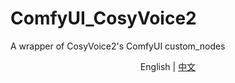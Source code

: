 # ComfyUI_CosyVoice2
A wrapper of CosyVoice2's ComfyUI custom_nodes
<p style="text-align:center;"><span>English</span> | <a href="README_cn.md">中文</a></p>